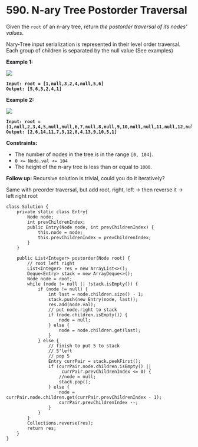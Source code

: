 # 590. N-ary Tree Postorder Traversal

Given the `root` of an n-ary tree, return _the postorder traversal of its nodes' values_.

Nary-Tree input serialization is represented in their level order traversal. Each group of children is separated by the null value (See examples)

&#x20;

**Example 1:**

![](https://assets.leetcode.com/uploads/2018/10/12/narytreeexample.png)

<pre><code><strong>Input: root = [1,null,3,2,4,null,5,6]
</strong><strong>Output: [5,6,3,2,4,1]
</strong></code></pre>

**Example 2:**

![](https://assets.leetcode.com/uploads/2019/11/08/sample_4_964.png)

<pre><code><strong>Input: root = [1,null,2,3,4,5,null,null,6,7,null,8,null,9,10,null,null,11,null,12,null,13,null,null,14]
</strong><strong>Output: [2,6,14,11,7,3,12,8,4,13,9,10,5,1]
</strong></code></pre>

&#x20;

**Constraints:**

* The number of nodes in the tree is in the range `[0, 104]`.
* `0 <= Node.val <= 104`
* The height of the n-ary tree is less than or equal to `1000`.

**Follow up:** Recursive solution is trivial, could you do it iteratively?

Same with preorder traversal, but add root, right, left -> then reverse it -> left right root

```
class Solution {
    private static class Entry{
        Node node;
        int prevChildrenIndex;
        public Entry(Node node, int prevChildrenIndex) {
            this.node = node;
            this.prevChildrenIndex = prevChildrenIndex;
        }
    }

    public List<Integer> postorder(Node root) {
        // root left right
        List<Integer> res = new ArrayList<>();
        Deque<Entry> stack = new ArrayDeque<>();
        Node node = root;
        while (node != null || !stack.isEmpty()) {
            if (node != null) {
                int last = node.children.size() - 1;
                stack.push(new Entry(node, last));
                res.add(node.val);
                // put node.right to stack
                if (node.children.isEmpty()) {
                    node = null;
                } else {
                    node = node.children.get(last);
                }
            } else {
                // finish to put 5 to stack
                // 5'left
                // pop 5
                Entry currPair = stack.peekFirst();
                if (currPair.node.children.isEmpty() || 
                     currPair.prevChildrenIndex <= 0) {
                    //node = null;
                    stack.pop();
                } else {
                    node = currPair.node.children.get(currPair.prevChildrenIndex - 1);
                    currPair.prevChildrenIndex --;
                }
            }
        }
        Collections.reverse(res);
        return res;
    }
}
```
